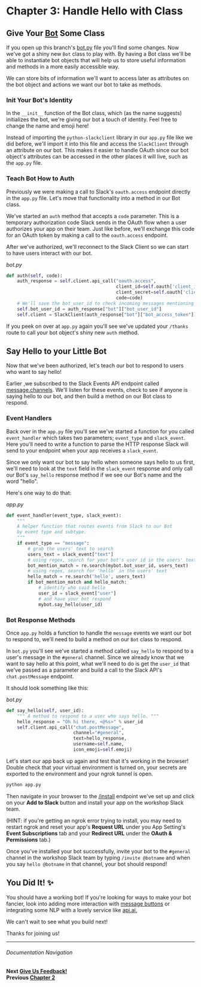 # Chapter 3: Handle Hello with Class

## Give Your [Bot](bot.py) Some Class

If you open up this branch's [bot.py](bot.py) file you'll find some changes. Now we've got a shiny new `Bot` class to play with. By having a Bot class we'll be able to instantiate bot objects that will help us to store useful information and methods in a more easily accessible way.

We can store bits of information we'll want to access later as attributes on the bot object and actions we want our bot to take as methods.

### Init Your Bot's Identity

In the `__init__` function of the Bot class, which (as the name suggests) initializes the bot, we're giving our bot a touch of identity. Feel free to change the name and emoji here!

Instead of importing the `python-slackclient` library in our `app.py` file like we did before, we'll import it into this file and access the `SlackClient` through an attribute on our bot. This makes it easier to handle OAuth since our bot object's attributes can be accessed in the other places it will live, such as the `app.py` file.

### Teach Bot How to Auth

Previously we were making a call to Slack's `oauth.access` endpoint directly in the `app.py` file. Let's move that functionality into a method in our Bot class.

We've started an `auth` method that accepts a `code` parameter. This is a temporary authorization code Slack sends in the OAuth flow when a user authorizes your app on their team. Just like before, we'll exchange this code for an OAuth token by making a call to the `oauth.access` endpoint.

After we've authorized, we'll reconnect to the Slack Client so we can start to have users interact with our bot.

_bot.py_
```python
def auth(self, code):
    auth_response = self.client.api_call("oauth.access",
                                         client_id=self.oauth['client_id'],
                                         client_secret=self.oauth['client_secret'],
                                         code=code)
    # We'll save the bot_user_id to check incoming messages mentioning our bot
    self.bot_user_id = auth_response["bot"]["bot_user_id"]
    self.client = SlackClient(auth_response["bot"]["bot_access_token"])
```

If you peek on over at `app.py` again you'll see we've updated your `/thanks` route to call your bot object's shiny new `auth` method.

## Say Hello to your Little Bot

Now that we've been authorized, let's teach our bot to respond to users who want to say hello!

Earlier ,we subscribed to the Slack Events API endpoint called [message.channels](https://api.slack.com/events/message.channels). We'll listen for these events, check to see if anyone is saying hello to our bot, and then build a method on our Bot class to respond.

### Event Handlers

Back over in the `app.py` file you'll see we've started a function for you called `event_handler` which takes two parameters; `event_type` and `slack_event`. Here you'll need to write a function to parse the HTTP response Slack will send to your endpoint when your app receives a `slack_event`.

Since we only want our bot to say hello when someone says hello to us first, we'll need to look at the `text` field in the `slack_event` response and only call our Bot's `say_hello` response method if we see our Bot's name and the word "hello".

Here's one way to do that:

_app.py_
```python
def event_handler(event_type, slack_event):
    """
    A helper function that routes events from Slack to our Bot
    by event type and subtype.
    """
    if event_type == "message":
        # grab the users' text to search
        users_text = slack_event["text"]
        # using regex, search for your bot's user id in the users' text
        bot_mention_match = re.search(mybot.bot_user_id, users_text)
        # using regex, search for 'hello' in the users' text
        hello_match = re.search('hello', users_text)
        if bot_mention_match and hello_match:
            # identify who said hello
            user_id = slack_event["user"]
            # and have your bot respond
            mybot.say_hello(user_id)
```

### Bot Response Methods

Once `app.py` holds a function to handle the `message` events we want our bot to respond to, we'll need to build a method on our `Bot` class to respond.

In `bot.py` you'll see we've started a method called `say_hello` to respond to a user's message in the `#general` channel. Since we already know that we want to say hello at this point, what we'll need to do is get the `user_id` that we've passed as a parameter and build a call to the Slack API's `chat.postMessage` endpoint.

It should look something like this:

_bot.py_
```python
def say_hello(self, user_id):
    """ A method to respond to a user who says hello. """
    hello_response = "Oh hi there, <@%s>" % user_id
    self.client.api_call("chat.postMessage",
                         channel="#general",
                         text=hello_response,
                         username=self.name,
                         icon_emoji=self.emoji)
```

Let's start our app back up again and test that it's working in the browser! Double check that your virtual environment is turned on, your secrets are exported to the environment and your ngrok tunnel is open.

```bash
python app.py
```

Then navigate in your browser to the [/install](http://localhost:5000/install) endpoint we've set up and click on your **Add to Slack** button and install your app on the workshop Slack team.

(HINT: if you're getting an ngrok error trying to install, you may need to restart ngrok and reset your app's **Request URL** under you App Setting's **Event Subscriptions** tab and your **Redirect URL** under the **OAuth & Permissions** tab.)

Once you've installed your bot successfully, invite your bot to the `#general` channel in the workshop Slack team by typing `/invite @botname` and when you say `hello @botname` in that channel, your bot should respond!

## You Did It! :sparkles:

You should have a working bot! If you're looking for ways to make your bot fancier, look into adding more interaction with [message buttons](https://api.slack.com/docs/message-buttons) or integrating some NLP with a lovely service like [api.ai.](https://api.ai/)

We can't wait to see what you build next!

Thanks for joining us!

---
###### Documentation Navigation
**Next [Give Us Feedback!](https://goo.gl/forms/8FlqD5roZtCl7wx92)**  
**Previous [Chapter 2](./../docs/Chapter-2.md)**  
